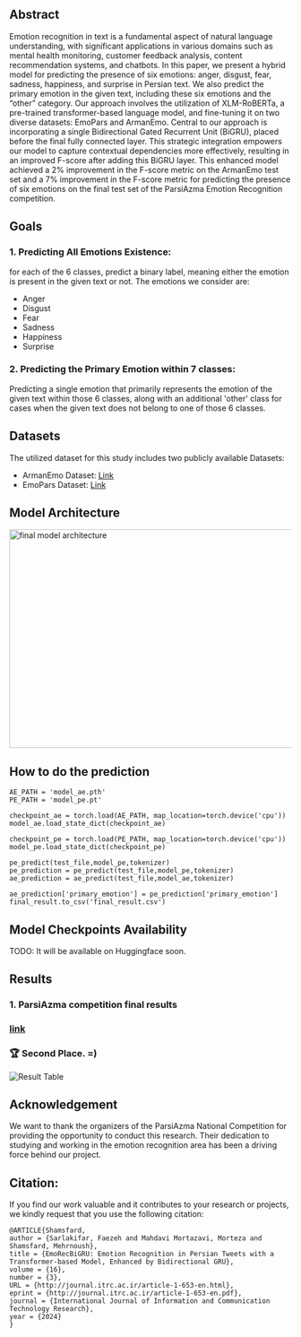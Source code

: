 ## Abstract
Emotion recognition in text is a fundamental aspect of natural language understanding, with significant applications in various domains such as mental health monitoring, customer feedback analysis, content recommendation systems, and chatbots. In this paper, we present a hybrid model for predicting the presence of six emotions: anger, disgust, fear, sadness, happiness, and surprise in Persian text. We also predict the primary emotion in the given text, including these six emotions and the “other” category. Our approach involves the utilization of XLM-RoBERTa, a pre-trained transformer-based language model, and fine-tuning it on two diverse datasets: EmoPars and ArmanEmo. Central to our approach is incorporating a single Bidirectional Gated Recurrent Unit (BiGRU), placed before the final fully connected layer. This strategic integration empowers our model to capture contextual dependencies more effectively, resulting in an improved F-score after adding this BiGRU layer. This enhanced model achieved a 2% improvement in the F-score metric on the ArmanEmo test set and a 7% improvement in the F-score metric for predicting the presence of six emotions on the final test set of the ParsiAzma Emotion Recognition competition.

## Goals

### 1. Predicting All Emotions Existence:
for each of the 6 classes, predict a binary label, meaning either the emotion is present in the given text or not. 
The emotions we consider are:
 - Anger
 - Disgust
 - Fear
 - Sadness
 - Happiness
 - Surprise

### 2. Predicting the Primary Emotion within 7 classes:
Predicting a single emotion that primarily represents the emotion of the given text within those 6 classes, along with an additional 'other' class for cases when the given text does not belong to one of those 6 classes.

## Datasets
The utilized dataset for this study includes two publicly available Datasets:
- ArmanEmo Dataset: [Link](https://github.com/arman-rayan-sharif/arman-text-emotion)
- EmoPars Dataset: [Link](https://github.com/nazaninsbr/Persian-Emotion-Detection)

## Model Architecture
<img src="https://github.com/faezesarlakifar/text-emotion-recognition/assets/63340593/dac0da99-fb4d-44a0-9a42-82f3bb545a25"
 alt="final model architecture" width="608" height="390">

## How to do the prediction
```
AE_PATH = 'model_ae.pth'
PE_PATH = 'model_pe.pt'

checkpoint_ae = torch.load(AE_PATH, map_location=torch.device('cpu'))
model_ae.load_state_dict(checkpoint_ae)

checkpoint_pe = torch.load(PE_PATH, map_location=torch.device('cpu'))
model_pe.load_state_dict(checkpoint_pe)

pe_predict(test_file,model_pe,tokenizer)
pe_prediction = pe_predict(test_file,model_pe,tokenizer)
ae_prediction = ae_predict(test_file,model_ae,tokenizer)

ae_prediction['primary_emotion'] = pe_prediction['primary_emotion']
final_result.to_csv('final_result.csv')

```
## Model Checkpoints Availability
TODO: It will be available on Huggingface soon.

## Results
### 1. ParsiAzma competition final results
### [link](https://parsiazma.ir/)
### 🏆 Second Place. =)
![Result Table](images/ParsiAzma-final-result.jpg)
  
## Acknowledgement
We want to thank the organizers of the ParsiAzma National Competition for providing the opportunity to conduct this research. Their dedication to studying and working in the emotion recognition area has been a driving force behind our project.

## Citation:
If you find our work valuable and it contributes to your research or projects, we kindly request that you use the following citation:
```
@ARTICLE{Shamsfard, 
author = {Sarlakifar, Faezeh and Mahdavi Mortazavi, Morteza and Shamsfard, Mehrnoush},  
title = {EmoRecBiGRU: Emotion Recognition in Persian Tweets with a Transformer-based Model, Enhanced by Bidirectional GRU}, 
volume = {16}, 
number = {3},  
URL = {http://journal.itrc.ac.ir/article-1-653-en.html},  
eprint = {http://journal.itrc.ac.ir/article-1-653-en.pdf},  
journal = {International Journal of Information and Communication Technology Research},   
year = {2024}  
}
```
